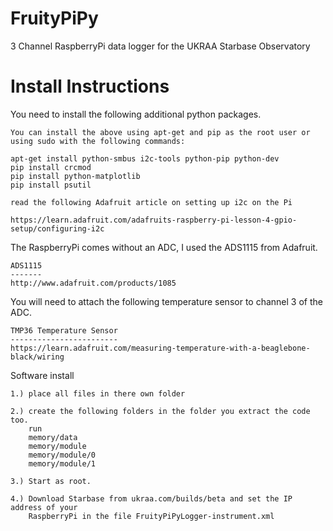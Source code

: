 FruityPiPy
==========

3 Channel RaspberryPi data logger for the UKRAA Starbase Observatory

Install Instructions
====================

You need to install the following additional python packages.

    You can install the above using apt-get and pip as the root user or using sudo with the following commands:

    apt-get install python-smbus i2c-tools python-pip python-dev
    pip install crcmod
    pip install python-matplotlib
    pip install psutil

    read the following Adafruit article on setting up i2c on the Pi

    https://learn.adafruit.com/adafruits-raspberry-pi-lesson-4-gpio-setup/configuring-i2c


The RaspberryPi comes without an ADC, I used the ADS1115 from Adafruit.

    ADS1115
    -------
    http://www.adafruit.com/products/1085

You will need to attach the following temperature sensor to channel 3 of the ADC.

    TMP36 Temperature Sensor
    ------------------------
    https://learn.adafruit.com/measuring-temperature-with-a-beaglebone-black/wiring

Software install

    1.) place all files in there own folder

    2.) create the following folders in the folder you extract the code too.
        run
        memory/data
        memory/module
        memory/module/0
        memory/module/1

    3.) Start as root.

    4.) Download Starbase from ukraa.com/builds/beta and set the IP address of your
        RaspberryPi in the file FruityPiPyLogger-instrument.xml